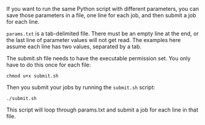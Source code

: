 If you want to run the same Python script with different parameters, you can save those parameters in a file, one line for each job, and then submit a job for each line.

`params.txt` is a tab-delimited file.  There must be an empty line at the end, or the last line of parameter values will not get read.  The examples here assume each line has two values, separated by a tab.  

The submit.sh file needs to have the executable permission set.  You only have to do this once for each file:

`chmod u+x submit.sh`

Then you submit your jobs by running the `submit.sh` script:

`./submit.sh`

This script will loop through params.txt and submit a job for each line in that file.